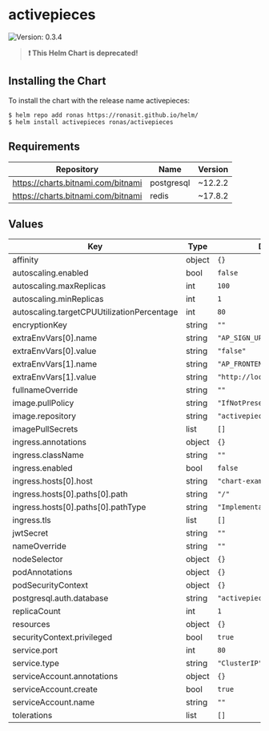 # activepieces

![Version: 0.3.4](https://img.shields.io/badge/Version-0.3.4-informational?style=flat-square)

> **:exclamation: This Helm Chart is deprecated!**

## Installing the Chart

To install the chart with the release name activepieces:

```console
$ helm repo add ronas https://ronasit.github.io/helm/
$ helm install activepieces ronas/activepieces
```

## Requirements

| Repository | Name | Version |
|------------|------|---------|
| https://charts.bitnami.com/bitnami | postgresql | ~12.2.2 |
| https://charts.bitnami.com/bitnami | redis | ~17.8.2 |

## Values

| Key | Type | Default | Description |
|-----|------|---------|-------------|
| affinity | object | `{}` |  |
| autoscaling.enabled | bool | `false` |  |
| autoscaling.maxReplicas | int | `100` |  |
| autoscaling.minReplicas | int | `1` |  |
| autoscaling.targetCPUUtilizationPercentage | int | `80` |  |
| encryptionKey | string | `""` |  |
| extraEnvVars[0].name | string | `"AP_SIGN_UP_ENABLED"` |  |
| extraEnvVars[0].value | string | `"false"` |  |
| extraEnvVars[1].name | string | `"AP_FRONTEND_URL"` |  |
| extraEnvVars[1].value | string | `"http://localhost:8080/"` |  |
| fullnameOverride | string | `""` |  |
| image.pullPolicy | string | `"IfNotPresent"` |  |
| image.repository | string | `"activepieces/activepieces"` |  |
| imagePullSecrets | list | `[]` |  |
| ingress.annotations | object | `{}` |  |
| ingress.className | string | `""` |  |
| ingress.enabled | bool | `false` |  |
| ingress.hosts[0].host | string | `"chart-example.local"` |  |
| ingress.hosts[0].paths[0].path | string | `"/"` |  |
| ingress.hosts[0].paths[0].pathType | string | `"ImplementationSpecific"` |  |
| ingress.tls | list | `[]` |  |
| jwtSecret | string | `""` |  |
| nameOverride | string | `""` |  |
| nodeSelector | object | `{}` |  |
| podAnnotations | object | `{}` |  |
| podSecurityContext | object | `{}` |  |
| postgresql.auth.database | string | `"activepieces"` |  |
| replicaCount | int | `1` |  |
| resources | object | `{}` |  |
| securityContext.privileged | bool | `true` |  |
| service.port | int | `80` |  |
| service.type | string | `"ClusterIP"` |  |
| serviceAccount.annotations | object | `{}` |  |
| serviceAccount.create | bool | `true` |  |
| serviceAccount.name | string | `""` |  |
| tolerations | list | `[]` |  |
